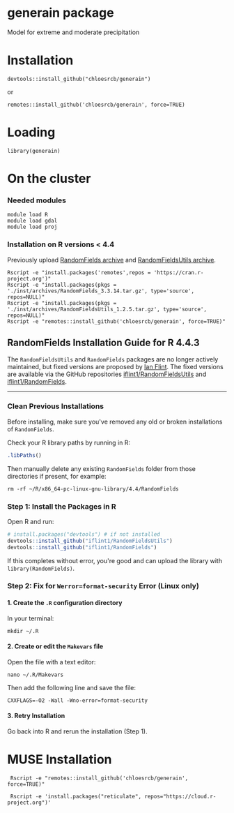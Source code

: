 # generain package

Model for extreme and moderate precipitation


# Installation

```devtools::install_github("chloesrcb/generain")```

or 

```remotes::install_github('chloesrcb/generain', force=TRUE)```

# Loading

```library(generain)```

# On the cluster

### Needed modules

```
module load R
module load gdal
module load proj
```

### Installation on R versions < 4.4

Previously upload [RandomFields archive](https://cran.r-project.org/src/contrib/Archive/RandomFields/) and [RandomFieldsUtils archive](https://cran.r-project.org/src/contrib/Archive/RandomFieldsUtils/).

```
Rscript -e "install.packages('remotes',repos = 'https://cran.r-project.org')"
Rscript -e "install.packages(pkgs = './inst/archives/RandomFields_3.3.14.tar.gz', type='source', repos=NULL)"
Rscript -e "install.packages(pkgs = './inst/archives/RandomFieldsUtils_1.2.5.tar.gz', type='source', repos=NULL)"
Rscript -e "remotes::install_github('chloesrcb/generain', force=TRUE)"
```


## RandomFields Installation Guide for R 4.4.3

The `RandomFieldsUtils` and `RandomFields` packages are no longer actively maintained, but fixed versions are proposed by [Ian Flint](https://github.com/iflint1). The fixed versions are available via the GitHub repositories [iflint1/RandomFieldsUtils](https://github.com/iflint1/RandomFieldsUtils) and [iflint1/RandomFields](https://github.com/iflint1/RandomFields).

---

### Clean Previous Installations

Before installing, make sure you've removed any old or broken installations of `RandomFields`.

Check your R library paths by running in R:

```r
.libPaths()
```

Then manually delete any existing `RandomFields` folder from those directories if present, for example:

```
rm -rf ~/R/x86_64-pc-linux-gnu-library/4.4/RandomFields
```

### Step 1: Install the Packages in R

Open R and run:

```r
# install.packages("devtools") # if not installed
devtools::install_github("iflint1/RandomFieldsUtils")
devtools::install_github("iflint1/RandomFields")
```

If this completes without error, you're good and can upload the library with `library(RandomFields)`.

### Step 2: Fix for `Werror=format-security` Error (Linux only)

#### 1. Create the `.R` configuration directory

In your terminal:

```
mkdir ~/.R
```

#### 2. Create or edit the `Makevars` file

Open the file with a text editor:

```
nano ~/.R/Makevars
```

Then add the following line and save the file:

```make
CXXFLAGS=-O2 -Wall -Wno-error=format-security
```

#### 3. Retry Installation

Go back into R and rerun the installation (Step 1).


# MUSE Installation

```
 Rscript -e "remotes::install_github('chloesrcb/generain', force=TRUE)"
```

```
 Rscript -e 'install.packages("reticulate", repos="https://cloud.r-project.org")'
```